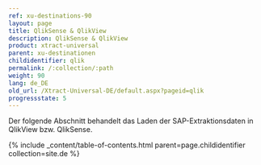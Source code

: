 ```yaml
---
ref: xu-destinations-90
layout: page
title: QlikSense & QlikView
description: QlikSense & QlikView
product: xtract-universal
parent: xu-destinationen
childidentifier: qlik
permalink: /:collection/:path
weight: 90
lang: de_DE
old_url: /Xtract-Universal-DE/default.aspx?pageid=qlik
progressstate: 5
---
```


Der folgende Abschnitt behandelt das Laden der SAP-Extraktionsdaten in QlikView bzw. QlikSense.


{% include _content/table-of-contents.html parent=page.childidentifier collection=site.de %}